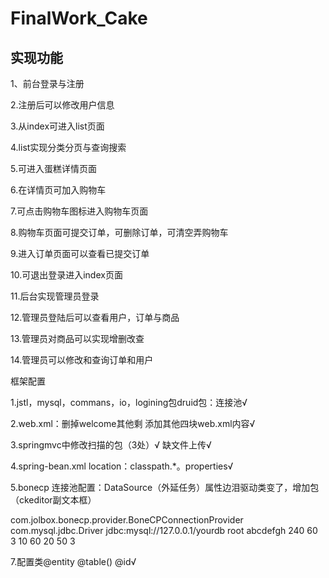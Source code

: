 # FinalWork_Cake
## 实现功能
1、前台登录与注册

2.注册后可以修改用户信息

3.从index可进入list页面

4.list实现分类分页与查询搜索

5.可进入蛋糕详情页面

6.在详情页可加入购物车

7.可点击购物车图标进入购物车页面

8.购物车页面可提交订单，可删除订单，可清空弄购物车

9.进入订单页面可以查看已提交订单

10.可退出登录进入index页面

11.后台实现管理员登录

12.管理员登陆后可以查看用户，订单与商品

13.管理员对商品可以实现增删改查

14.管理员可以修改和查询订单和用户

框架配置

1.jstl，mysql，commans，io，logining包druid包：连接池√

2.web.xml：删掉welcome其他剩
            添加其他四块web.xml内容√
	    
3.springmvc中修改扫描的包（3处）√
            缺文件上传√
	    
4.spring-bean.xml
    location：classpath.*。properties√
    
5.bonecp  连接池配置：DataSource（外延任务）属性边泪驱动类变了，增加包
（ckeditor副文本框）

<bean id="sessionFactory" class="org.springframework.orm.hibernate.LocalSessionFactoryBean" autowire="autodetect">
	<property name="hibernateProperties">
		<props>
			<prop key="hibernate.connection.provider_class">com.jolbox.bonecp.provider.BoneCPConnectionProvider</prop>
			<prop key="hibernate.connection.driver_class">com.mysql.jdbc.Driver</prop>
			<prop key="hibernate.connection.url">jdbc:mysql://127.0.0.1/yourdb</prop>
			<prop key="hibernate.connection.username">root</prop>
			<prop key="hibernate.connection.password">abcdefgh</prop>
			<prop key="bonecp.idleMaxAge">240</prop>
			<prop key="bonecp.idleConnectionTestPeriod">60</prop>
			<prop key="bonecp.partitionCount">3</prop>
			<prop key="bonecp.acquireIncrement">10</prop>
			<prop key="bonecp.maxConnectionsPerPartition">60</prop>
 			<prop key="bonecp.minConnectionsPerPartition">20</prop>
 			<prop key="bonecp.statementsCacheSize">50</prop>
 			<prop key="bonecp.releaseHelperThreads">3</prop>
		</props>
	</property>
</bean>

7.配置类@entity  @table()  @id√
